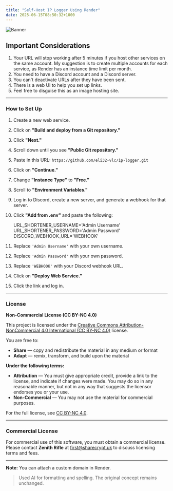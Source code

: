 ```yaml
---
title: "Self-Host IP Logger Using Render"
date: 2025-06-15T08:50:32+1000
---
```


![Banner](https://files.catbox.moe/wi79f7.png)
## Important Considerations

1. Your URL will stop working after 5 minutes if you host other services on the same account. My suggestion is to create multiple accounts for each service, as Render has an instance time limit per month.
2. You need to have a Discord account and a Discord server.
3. You can't deactivate URLs after they have been sent.
4. There is a web UI to help you set up links.
5. Feel free to disguise this as an image hosting site.

---

### How to Set Up

1. Create a new web service.
2. Click on **"Build and deploy from a Git repository."**
3. Click **"Next."**
4. Scroll down until you see **"Public Git repository."**
5. Paste in this URL: `https://github.com/eli32-vlc/ip-logger.git`
6. Click on **"Continue."**
7. Change **"Instance Type"** to **"Free."**
8. Scroll to **"Environment Variables."**
9. Log in to Discord, create a new server, and generate a webhook for that server.
10. Click **"Add from .env"** and paste the following:

    URL_SHORTENER_USERNAME='Admin Username'
    URL_SHORTENER_PASSWORD='Admin Password'
    DISCORD_WEBHOOK_URL='WEBHOOK'


1. Replace `'Admin Username'` with your own username.
2. Replace `'Admin Password'` with your own password.
3. Replace `'WEBHOOK'` with your Discord webhook URL.
4. Click on **"Deploy Web Service."**
5. Click the link and log in.

---

### License

**Non-Commercial License (CC BY-NC 4.0)**

This project is licensed under the [Creative Commons Attribution-NonCommercial 4.0 International (CC BY-NC 4.0)](https://creativecommons.org/licenses/by-nc/4.0/) license.

You are free to:

- **Share** — copy and redistribute the material in any medium or format
- **Adapt** — remix, transform, and build upon the material

**Under the following terms:**

- **Attribution** — You must give appropriate credit, provide a link to the license, and indicate if changes were made. You may do so in any reasonable manner, but not in any way that suggests the licensor endorses you or your use.
- **Non-Commercial** — You may not use the material for commercial purposes.

For the full license, see [CC BY-NC 4.0](https://creativecommons.org/licenses/by-nc/4.0/).

---

### Commercial License

For commercial use of this software, you must obtain a commercial license.
Please contact **Zenith Rifle** at first@sharecrypt.uk to discuss licensing terms and fees.

---

**Note:** You can attach a custom domain in Render.

> Used AI for formatting and spelling. The original concept remains unchanged.
